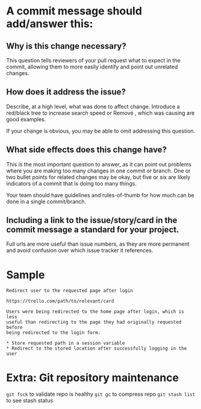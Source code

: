 # A commit message should add/answer this:

## Why is this change necessary?

This question tells reviewers of your pull request what to expect in the commit, allowing them to more easily identify and point out unrelated changes.

## How does it address the issue?

Describe, at a high level, what was done to affect change. Introduce a red/black tree to increase search speed or Remove <troublesome gem X>, which was causing <specific description of issue introduced by gem> are good examples.

If your change is obvious, you may be able to omit addressing this question.

## What side effects does this change have?

This is the most important question to answer, as it can point out problems where you are making too many changes in one commit or branch. One or two bullet points for related changes may be okay, but five or six are likely indicators of a commit that is doing too many things.

Your team should have guidelines and rules-of-thumb for how much can be done in a single commit/branch.

## Including a link to the issue/story/card in the commit message a standard for your project. 

Full urls are more useful than issue numbers, as they are more permanent and avoid confusion over which issue tracker it references.


# Sample

	Redirect user to the requested page after login
	
	https://trello.com/path/to/relevant/card
	
	Users were being redirected to the home page after login, which is less
	useful than redirecting to the page they had originally requested before
	being redirected to the login form.
	
	* Store requested path in a session variable
	* Redirect to the stored location after successfully logging in the user
	

# Extra: Git repository maintenance
`git fsck` to validate repo is healthy
`git gc` to compress repo
`git stash list` to see stash status
